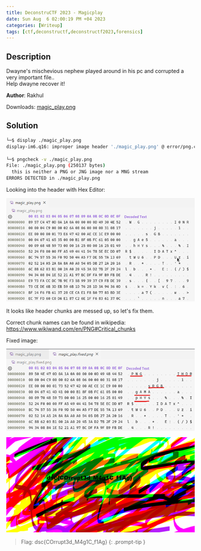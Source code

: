 ```yaml
---
title: DeconstruCTF 2023 - Magicplay
date: Sun Aug  6 02:00:19 PM +04 2023
categories: [Writeup]
tags: [ctf,deconstructf,deconstructf2023,forensics]
---
```


## Description

Dwayne's mischevious nephew played around in his pc and corrupted a very important file..  
Help dwayne recover it!  
  
**Author**: Rakhul

Downloads: [magic_play.png](https://traboda-arena-87.s3.amazonaws.com/files/attachments/magic_play_c6ba0860-8218-480c-9cdd-dc597f3ab5df.png?X-Amz-Algorithm=AWS4-HMAC-SHA256&X-Amz-Credential=AKIA6GUFVMV6HO3NYL6Z%2F20230806%2Fap-south-1%2Fs3%2Faws4_request&X-Amz-Date=20230806T094145Z&X-Amz-Expires=3600&X-Amz-SignedHeaders=host&X-Amz-Signature=2d68f349c3ab207cd429df35a631ae9441bf228e91e815e9e98682ddfa740b01)

## Solution

```bash
└─$ display ./magic_play.png 
display-im6.q16: improper image header './magic_play.png' @ error/png.c/ReadPNGImage/4107.

└─$ pngcheck -v ./magic_play.png
File: ./magic_play.png (250137 bytes)
  this is neither a PNG or JNG image nor a MNG stream
ERRORS DETECTED in ./magic_play.png
```

Looking into the header with Hex Editor:

![magicplay-1](/assets/images/deconstructf/2023/magicplay-1.png)

It looks like header chunks are messed up, so let's fix them.

Correct chunk names can be found in wikipedia: <https://www.wikiwand.com/en/PNG#Critical_chunks>

Fixed image:

![magicplay-2](/assets/images/deconstructf/2023/magicplay-2.png)

![magicplay-3](/assets/images/deconstructf/2023/magicplay-3.png)

> Flag: dsc{COrrupt3d_M4g1C_f1Ag}
{: .prompt-tip }